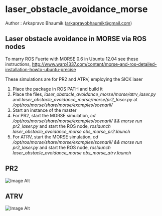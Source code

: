 laser_obstacle_avoidance_morse
==============================
Author : Arkapravo Bhaumik (arkapravobhaumik@gmail.com)

Laser obstacle avoidance in MORSE via ROS nodes
--------------------------------------------
To marry ROS Fuerte with MORSE 0.6 in Ubuntu 12.04 see these instructions, 
http://www.warp1337.com/content/morse-and-ros-detailed-installation-howto-ubuntu-precise

These simulations are for PR2 and ATRV, employing the SICK laser

1. Place the package in ROS PATH and build it
2. Place the files, _laser_obstacle_avoidance_morse/morse/atrv_laser.py_ and _laser_obstacle_avoidance_morse/morse/pr2_laser.py_ at _/opt/ros/morse/share/morse/examples/scenarii/_
3. Start an instance of the master
4. For PR2, start the MORSE simulation, _cd /opt/ros/morse/share/morse/examples/scenarii/ && morse run pr2_laser.py_ and start the ROS node, _roslaunch laser_obstacle_avoidance_morse obs_morse_pr2.launch_
5. For ATRV, start the MORSE simulation, _cd /opt/ros/morse/share/morse/examples/scenarii/ && morse run pr2_laser.py_ and start the ROS node, _roslaunch laser_obstacle_avoidance_morse obs_morse_atrv.launch_

PR2
-------------
![Image Alt](https://lh5.googleusercontent.com/-AKhCe3Tls6o/UUzefpEZjZI/AAAAAAAACZw/OC96MVG-WT0/s874/1.png)

ATRV
-------------
![Image Alt](https://lh6.googleusercontent.com/-7YZhCKeiokg/UUzeiipSy1I/AAAAAAAACZ4/WSOrYGjMXcU/s876/2.png)
